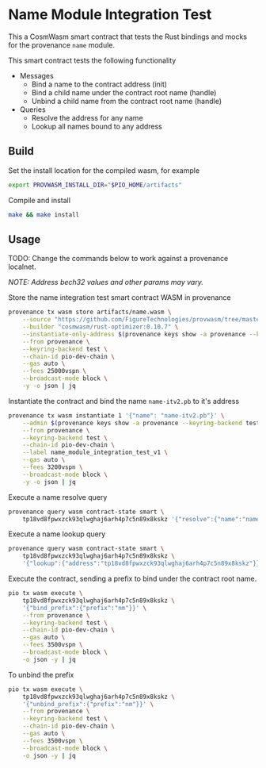 # Name Module Integration Test

This a CosmWasm smart contract that tests the Rust bindings and mocks for the provenance `name`
module.

This smart contract tests the following functionality

- Messages
  - Bind a name to the contract address (init)
  - Bind a child name under the contract root name (handle)
  - Unbind a child name from the contract root name (handle)
- Queries
  - Resolve the address for any name
  - Lookup all names bound to any address

## Build

Set the install location for the compiled wasm, for example

```bash
export PROVWASM_INSTALL_DIR="$PIO_HOME/artifacts"
```

Compile and install

```bash
make && make install
```

## Usage

TODO: Change the commands below to work against a provenance localnet.

_NOTE: Address bech32 values and other params may vary._

Store the name integration test smart contract WASM in provenance

```bash
provenance tx wasm store artifacts/name.wasm \
    --source "https://github.com/FigureTechnologies/provwasm/tree/master/contracts/name" \
    --builder "cosmwasm/rust-optimizer:0.10.7" \
    --instantiate-only-address $(provenance keys show -a provenance --keyring-backend test) \
    --from provenance \
    --keyring-backend test \
    --chain-id pio-dev-chain \
    --gas auto \
    --fees 25000vspn \
    --broadcast-mode block \
    -y -o json | jq
```

Instantiate the contract and bind the name `name-itv2.pb` to it's address

```bash
provenance tx wasm instantiate 1 '{"name": "name-itv2.pb"}' \
    --admin $(provenance keys show -a provenance --keyring-backend test) \
    --from provenance \
    --keyring-backend test \
    --chain-id pio-dev-chain \
    --label name_module_integration_test_v1 \
    --gas auto \
    --fees 3200vspn \
    --broadcast-mode block \
    -y -o json | jq
```

Execute a name resolve query

```bash
provenance query wasm contract-state smart \
    tp18vd8fpwxzck93qlwghaj6arh4p7c5n89x8kskz '{"resolve":{"name":"name-itv2.pb"}}' | jq
 ```

Execute a name lookup query

```bash
provenance query wasm contract-state smart \
    tp18vd8fpwxzck93qlwghaj6arh4p7c5n89x8kskz \
    '{"lookup":{"address":"tp18vd8fpwxzck93qlwghaj6arh4p7c5n89x8kskz"}}' | jq
```

Execute the contract, sending a prefix to bind under the contract root name.

```bash
pio tx wasm execute \
    tp18vd8fpwxzck93qlwghaj6arh4p7c5n89x8kskz \
    '{"bind_prefix":{"prefix":"nm"}}' \
    --from provenance \
    --keyring-backend test \
    --chain-id pio-dev-chain \
    --gas auto \
    --fees 3500vspn \
    --broadcast-mode block \
    -o json -y | jq
```

To unbind the prefix

```bash
pio tx wasm execute \
    tp18vd8fpwxzck93qlwghaj6arh4p7c5n89x8kskz \
    '{"unbind_prefix":{"prefix":"nm"}}' \
    --from provenance \
    --keyring-backend test \
    --chain-id pio-dev-chain \
    --gas auto \
    --fees 3500vspn \
    --broadcast-mode block \
    -o json -y | jq
```
